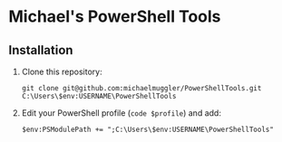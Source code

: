 # Michael's PowerShell Tools

## Installation

1. Clone this repository:

    ```
    git clone git@github.com:michaelmuggler/PowerShellTools.git C:\Users\$env:USERNAME\PowerShellTools
    ```

2. Edit your PowerShell profile (`code $profile`) and add:

    ```
    $env:PSModulePath += ";C:\Users\$env:USERNAME\PowerShellTools"
    ```

